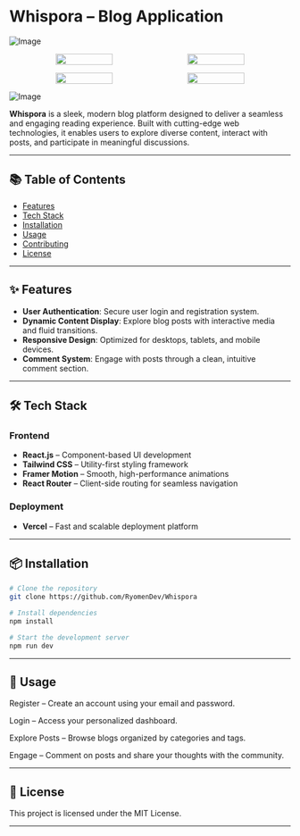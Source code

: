 # Whispora – Blog Application

![Image](https://github.com/user-attachments/assets/35e881a0-c0ed-4649-b6ca-824edecc7931)

<p align="center" style="display: flex; justify-content: center;">
    <img src="https://github.com/user-attachments/assets/4af2cea9-d856-4ebc-9e5a-e2bd3f3a907a" style="width: 45%; height: auto; margin-right: 10px;">
    <img src="https://github.com/user-attachments/assets/63845f33-923f-410a-bf1b-bbd296fab563" style="width: 45%; height: auto;">
</p>
<p align="center" style="display: flex; justify-content: center;">
    <img src="https://github.com/user-attachments/assets/c7dc7331-55ec-4c09-8f7b-43573bcacf54" style="width: 45%; height: auto; margin-right: 10px;">
    <img src="https://github.com/user-attachments/assets/0859c0bd-18cb-4f3d-ab4d-b4a5c21dd9db" style="width: 45%; height: auto;">
</p>

![Image](https://github.com/user-attachments/assets/720886a2-98d0-4320-9db0-1cbadcabf859)

**Whispora** is a sleek, modern blog platform designed to deliver a seamless and engaging reading experience. Built with cutting-edge web technologies, it enables users to explore diverse content, interact with posts, and participate in meaningful discussions.

---

## 📚 Table of Contents

- [Features](#features)
- [Tech Stack](#tech-stack)
- [Installation](#installation)
- [Usage](#usage)
- [Contributing](#contributing)
- [License](#license)

---

## ✨ Features

- **User Authentication**: Secure user login and registration system.
- **Dynamic Content Display**: Explore blog posts with interactive media and fluid transitions.
- **Responsive Design**: Optimized for desktops, tablets, and mobile devices.
- **Comment System**: Engage with posts through a clean, intuitive comment section.

---

## 🛠 Tech Stack

### Frontend

- **React.js** – Component-based UI development
- **Tailwind CSS** – Utility-first styling framework
- **Framer Motion** – Smooth, high-performance animations
- **React Router** – Client-side routing for seamless navigation

### Deployment

- **Vercel** – Fast and scalable deployment platform

---

## 📦 Installation

```bash
# Clone the repository
git clone https://github.com/RyomenDev/Whispora

# Install dependencies
npm install

# Start the development server
npm run dev
```

---

## 🚀 Usage

Register – Create an account using your email and password.

Login – Access your personalized dashboard.

Explore Posts – Browse blogs organized by categories and tags.

Engage – Comment on posts and share your thoughts with the community.

---

## 📄 License

This project is licensed under the MIT License.

---
